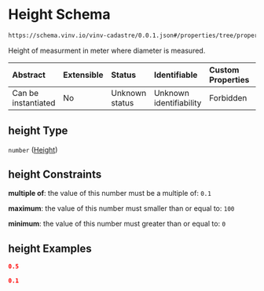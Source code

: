 # Height Schema

```txt
https://schema.vinv.io/vinv-cadastre/0.0.1.json#/properties/tree/properties/trunk/properties/dimensions/items/properties/height
```

Height of measurment in meter where diameter is measured.

| Abstract            | Extensible | Status         | Identifiable            | Custom Properties | Additional Properties | Access Restrictions | Defined In                                                                                                              |
| :------------------ | :--------- | :------------- | :---------------------- | :---------------- | :-------------------- | :------------------ | :---------------------------------------------------------------------------------------------------------------------- |
| Can be instantiated | No         | Unknown status | Unknown identifiability | Forbidden         | Allowed               | none                | [dereferenced.doc.json\*](../../../../../vinv-schemas/vinv-tree/out/0.0.1/dereferenced.doc.json "open original schema") |

## height Type

`number` ([Height](dereferenced-properties-individual-tree-properties-trunk-properties-trunk-dimensions-diameter-at-height-properties-height.md))

## height Constraints

**multiple of**: the value of this number must be a multiple of: `0.1`

**maximum**: the value of this number must smaller than or equal to: `100`

**minimum**: the value of this number must greater than or equal to: `0`

## height Examples

```json
0.5
```

```json
0.1
```
